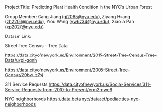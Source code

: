 Project Title: Predicting Plant Health Condition in the NYC's Urban Forest

Group Member: Gang Jiang (gj2065@nyu.edu), Ziyang Huang (zh2206@nyu.edu), Yiou Wang (yw6234@nyu.edu), Xiaojia Pan (xp2027@nyu.edu)

Dataset Link:

Street Tree Census - Tree Data 

https://data.cityofnewyork.us/Environment/2015-Street-Tree-Census-Tree-Data/uvpi-gqnh

https://data.cityofnewyork.us/Environment/2005-Street-Tree-Census/29bw-z7pj


311 Service Requests https://data.cityofnewyork.us/Social-Services/311-Service-Requests-from-2010-to-Present/erm2-nwe9

NYC neighborhoods https://data.beta.nyc/dataset/pediacities-nyc-neighborhoods
